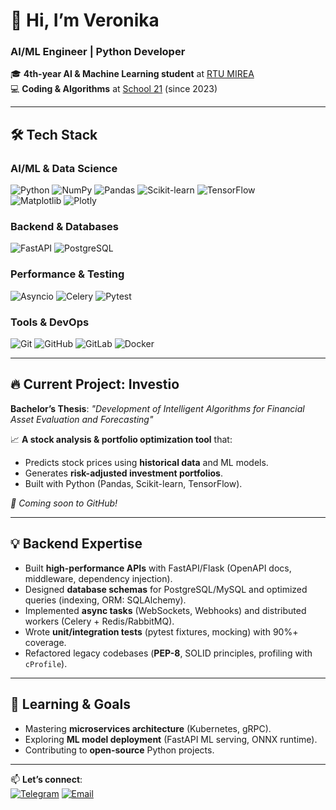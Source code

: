 # 👋 Hi, I’m Veronika
### **AI/ML Engineer | Python Developer**  

🎓 **4th-year AI & Machine Learning student** at [RTU MIREA](https://www.mirea.ru/)  
💻 **Coding & Algorithms** at [School 21](https://21-school.ru/) (since 2023)  

---

## 🛠 **Tech Stack**  
### **AI/ML & Data Science**  
![Python](https://img.shields.io/badge/Python-3776AB?style=for-the-badge&logo=python&logoColor=white) 
![NumPy](https://img.shields.io/badge/Numpy-013243?style=for-the-badge&logo=numpy&logoColor=white)
![Pandas](https://img.shields.io/badge/Pandas-150458?style=for-the-badge&logo=pandas&logoColor=white)
![Scikit-learn](https://img.shields.io/badge/Scikit_Learn-F7931E?style=for-the-badge&logo=scikit-learn&logoColor=white)
![TensorFlow](https://img.shields.io/badge/TensorFlow-FF6F00?style=for-the-badge&logo=tensorflow&logoColor=white)  
![Matplotlib](https://img.shields.io/badge/Matplotlib-11557C?style=for-the-badge&logo=matplotlib&logoColor=white)
![Plotly](https://img.shields.io/badge/Plotly-3F4F75?style=for-the-badge&logo=plotly&logoColor=white)  

### **Backend & Databases**  
![FastAPI](https://img.shields.io/badge/FastAPI-009688?style=for-the-badge&logo=fastapi&logoColor=white)
![PostgreSQL](https://img.shields.io/badge/PostgreSQL-4169E1?style=for-the-badge&logo=postgresql&logoColor=white)

### **Performance & Testing**  
![Asyncio](https://img.shields.io/badge/Asyncio-3776AB?style=for-the-badge&logo=python&logoColor=white)
![Celery](https://img.shields.io/badge/Celery-37814A?style=for-the-badge&logo=celery&logoColor=white)
![Pytest](https://img.shields.io/badge/Pytest-0A9EDC?style=for-the-badge&logo=pytest&logoColor=white)

### **Tools & DevOps**  
![Git](https://img.shields.io/badge/Git-F05032?style=for-the-badge&logo=git&logoColor=white)
![GitHub](https://img.shields.io/badge/GitHub-181717?style=for-the-badge&logo=github&logoColor=white)
![GitLab](https://img.shields.io/badge/GitLab-FCA121?style=for-the-badge&logo=gitlab&logoColor=white)
![Docker](https://img.shields.io/badge/Docker-2496ED?style=for-the-badge&logo=docker&logoColor=white)  

---

## 🔥 **Current Project: Investio**  
**Bachelor’s Thesis**: *"Development of Intelligent Algorithms for Financial Asset Evaluation and Forecasting"*  

📈 **A stock analysis & portfolio optimization tool** that:  
- Predicts stock prices using **historical data** and ML models.  
- Generates **risk-adjusted investment portfolios**.  
- Built with Python (Pandas, Scikit-learn, TensorFlow).  

*🚀 Coming soon to GitHub!* 

---

## 💡 **Backend Expertise**  
- Built **high-performance APIs** with FastAPI/Flask (OpenAPI docs, middleware, dependency injection).  
- Designed **database schemas** for PostgreSQL/MySQL and optimized queries (indexing, ORM: SQLAlchemy).  
- Implemented **async tasks** (WebSockets, Webhooks) and distributed workers (Celery + Redis/RabbitMQ).  
- Wrote **unit/integration tests** (pytest fixtures, mocking) with 90%+ coverage.  
- Refactored legacy codebases (**PEP-8**, SOLID principles, profiling with `cProfile`).  

---

## 🌱 **Learning & Goals** 
- Mastering **microservices architecture** (Kubernetes, gRPC).  
- Exploring **ML model deployment** (FastAPI ML serving, ONNX runtime).  
- Contributing to **open-source** Python projects.  

---

📫 **Let’s connect**:  
[![Telegram](https://img.shields.io/badge/Telegram-26A5E4?style=for-the-badge&logo=telegram&logoColor=white)](https://t.me/cathicol)
[![Email](https://img.shields.io/badge/Email-D14836?style=for-the-badge&logo=mail&logoColor=white)](mailto:ver-ver.gubanova@yandex.ru) 
